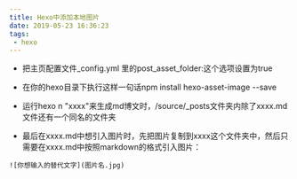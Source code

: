 ```yaml
---
title: Hexo中添加本地图片
date: 2019-05-23 16:36:23
tags:
 - hexo
---
```


* 把主页配置文件_config.yml 里的post_asset_folder:这个选项设置为true

* 在你的hexo目录下执行这样一句话npm install hexo-asset-image --save

* 运行hexo n "xxxx"来生成md博文时，/source/_posts文件夹内除了xxxx.md文件还有一个同名的文件夹

* 最后在xxxx.md中想引入图片时，先把图片复制到xxxx这个文件夹中，然后只需要在xxxx.md中按照markdown的格式引入图片：

```
![你想输入的替代文字](图片名.jpg)
```

